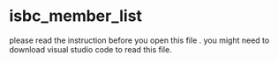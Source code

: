 # isbc_member_list
please read the instruction before you open this file .
you might need to download visual studio code to read this file.
